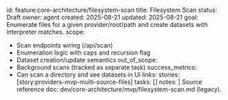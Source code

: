 id: feature:core-architecture/filesystem-scan
title: Filesystem Scan
status: Draft
owner: agent
created: 2025-08-21
updated: 2025-08-21
goal: Enumerate files for a given provider/root/path and create datasets with interpreter matches.
scope:
  - Scan endpoints wiring (/api/scan)
  - Enumeration logic with caps and recursion flag
  - Dataset creation/update semantics
out_of_scope:
  - Background scans (tracked as separate task)
success_metrics:
  - Can scan a directory and see datasets in UI
links:
  stories: [story:providers-mvp-multi-source-files]
  tasks: []
notes: |
  Source reference doc: dev/core-architecture/mvp/filesystem-scan.md (legacy).